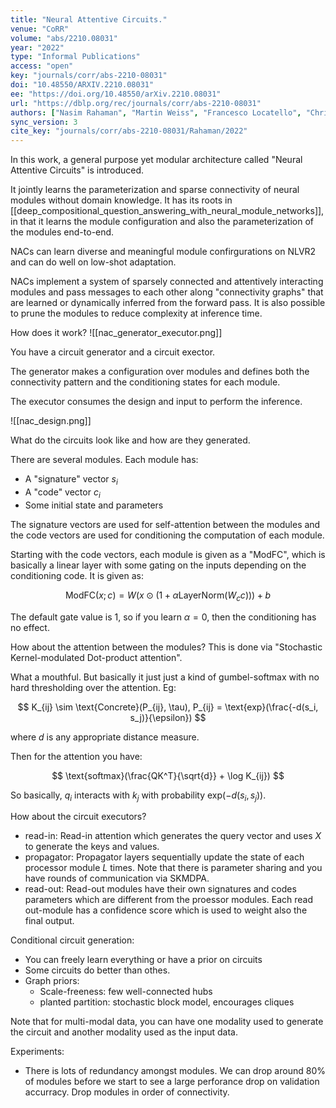 ```yaml
---
title: "Neural Attentive Circuits."
venue: "CoRR"
volume: "abs/2210.08031"
year: "2022"
type: "Informal Publications"
access: "open"
key: "journals/corr/abs-2210-08031"
doi: "10.48550/ARXIV.2210.08031"
ee: "https://doi.org/10.48550/arXiv.2210.08031"
url: "https://dblp.org/rec/journals/corr/abs-2210-08031"
authors: ["Nasim Rahaman", "Martin Weiss", "Francesco Locatello", "Chris Pal", "Yoshua Bengio", "Bernhard Sch\u00f6lkopf", "Erran Li", "Nicolas Ballas"]
sync_version: 3
cite_key: "journals/corr/abs-2210-08031/Rahaman/2022"
---
```


In this work, a general purpose yet modular architecture called "Neural Attentive Circuits" is introduced.

It jointly learns the parameterization and sparse connectivity of neural modules without domain knowledge. It has its roots in [[deep_compositional_question_answering_with_neural_module_networks]], in that it learns the module configuration and also the parameterization of the modules end-to-end.

NACs can learn diverse and meaningful module confirgurations on NLVR2 and can do well on low-shot adaptation.

NACs implement a system of sparsely connected and attentively interacting modules and pass messages to each other along "connectivity graphs" that are learned or dynamically inferred from the forward pass. It is also possible to prune the modules to reduce complexity at inference time.

How does it work?
![[nac_generator_executor.png]]

You have a circuit generator and a circuit exector.

The generator makes a configuration over modules and defines both the connectivity pattern and the conditioning states for each module.

The executor consumes the design and input to perform the inference.

![[nac_design.png]]

What do the circuits look like and how are they generated.

There are several modules. Each module has:
 - A "signature" vector $s_i$
 - A "code" vector $c_i$
 - Some initial state and parameters

The signature vectors are used for self-attention between the modules and the code vectors are used for conditioning the computation of each module.

Starting with the code vectors, each module is given as a "ModFC", which is basically a linear layer with some gating on the inputs depending on the conditioning code. It is given as:

$$
\text{ModFC}(x; c) = W(x \odot (1 + \alpha \text{LayerNorm}(W_c c))) + b
$$

The default gate value is 1, so if you learn $\alpha =  0$, then the conditioning has no effect.

How about the attention between the modules? This is done via "Stochastic Kernel-modulated Dot-product attention".

What a mouthful. But basically it just just a kind of gumbel-softmax with no hard thresholding over the attention. Eg:

$$
K_{ij} \sim \text{Concrete}(P_{ij}, \tau), P_{ij} = \text{exp}(\frac{-d(s_i, s_j)}{\epsilon})
$$

where $d$ is any appropriate distance measure.

Then for the attention you have:

$$
\text{softmax}(\frac{QK^T}{\sqrt{d}} + \log K_{ij})
$$

So basically, $q_i$ interacts with $k_j$ with probability $\text{exp}({-d(s_i, s_j)})$.

How about the circuit executors?

 - read-in: Read-in attention which generates the query vector and uses $X$ to generate the keys and values.
 - propagator: Propagator layers sequentially update the state of each processor module $L$ times. Note that there is parameter sharing and you have rounds of communication via SKMDPA.
 - read-out: Read-out modules have their own signatures and codes parameters which are different from the proessor modules. Each read out-module has a confidence score which is used to weight also the final output.

Conditional circuit generation:

 - You can freely learn everything or have a prior on circuits
 - Some circuits do better than othes.
 - Graph priors:
	 - Scale-freeness: few well-connected hubs
	 - planted partition: stochastic block model, encourages cliques

Note that for multi-modal data, you can have one modality used to generate the circuit and another modality used as the input data.


Experiments:
 - There is lots of redundancy amongst modules. We can drop around 80% of modules before we start to see a large perforance drop on validation accurracy. Drop modules in order of connectivity.